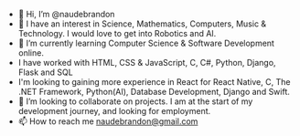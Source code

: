 - 👋 Hi, I’m @naudebrandon
- 👀 I have an interest in Science, Mathematics, Computers, Music & Technology. I would love to get into Robotics and AI.
- 🌱 I’m currently learning Computer Science & Software Development online.
- I have worked with HTML, CSS & JavaScript, C, C#, Python, Django, Flask and SQL
- I'm looking to gaining more experience in React for React Native, C, The .NET Framework, Python(AI), Database Development, Django and Swift.
- 💞️ I’m looking to collaborate on projects. I am at the start of my development journey, and looking for employment.
- 📫 How to reach me naudebrandon@gmail.com

<!---
naudebrandon/naudebrandon is a ✨ special ✨ repository because its `README.md` (this file) appears on your GitHub profile.
You can click the Preview link to take a look at your changes.
--->
